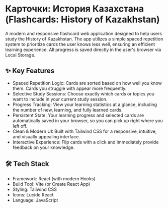 # Карточки: История Казахстана (Flashcards: History of Kazakhstan)

A modern and responsive flashcard web application designed to help users study the History of Kazakhstan. The app utilizes a simple spaced repetition system to prioritize cards the user knows less well, ensuring an efficient learning experience. All progress is saved directly in the user's browser via Local Storage.

## ✨ Key Features

- Spaced Repetition Logic: Cards are sorted based on how well you know them. Cards you struggle with appear more frequently.
- Selective Study Sessions: Choose exactly which cards or topics you want to include in your current study session.
- Progress Tracking: View your learning statistics at a glance, including the number of new, learning, and fully learned cards.
- Persistent State: Your learning progress and selected cards are automatically saved in your browser, so you can pick up right where you left off.
- Clean & Modern UI: Built with Tailwind CSS for a responsive, intuitive, and visually appealing interface.
- Interactive Experience: Flip cards with a click and immediately provide feedback on your knowledge.

## 🛠️ Tech Stack

- Framework: React (with modern Hooks)
- Build Tool: Vite (or Create React App)
- Styling: Tailwind CSS
- Icons: Lucide React
- Language: JavaScript
